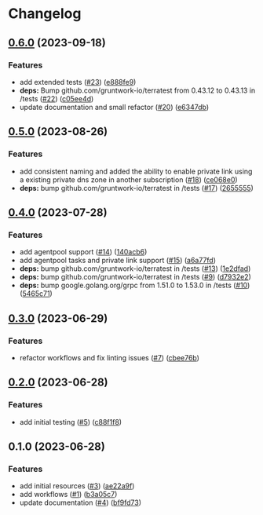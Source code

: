 # Changelog

## [0.6.0](https://github.com/CloudNationHQ/az-cn-module-tf-acr/compare/v0.5.0...v0.6.0) (2023-09-18)


### Features

* add extended tests ([#23](https://github.com/CloudNationHQ/az-cn-module-tf-acr/issues/23)) ([e888fe9](https://github.com/CloudNationHQ/az-cn-module-tf-acr/commit/e888fe9053deeff27f18c525d66f8ace6f57eb12))
* **deps:** Bump github.com/gruntwork-io/terratest from 0.43.12 to 0.43.13 in /tests ([#22](https://github.com/CloudNationHQ/az-cn-module-tf-acr/issues/22)) ([c05ee4d](https://github.com/CloudNationHQ/az-cn-module-tf-acr/commit/c05ee4d36925a1a9b623f878b56ca57be4ccd858))
* update documentation and small refactor ([#20](https://github.com/CloudNationHQ/az-cn-module-tf-acr/issues/20)) ([e6347db](https://github.com/CloudNationHQ/az-cn-module-tf-acr/commit/e6347db0e428024fe156accd3781a4483745871b))

## [0.5.0](https://github.com/CloudNationHQ/az-cn-module-tf-acr/compare/v0.4.0...v0.5.0) (2023-08-26)


### Features

* add consistent naming and added the ability to enable private link using a existing private dns zone in another subscription ([#18](https://github.com/CloudNationHQ/az-cn-module-tf-acr/issues/18)) ([ce068e0](https://github.com/CloudNationHQ/az-cn-module-tf-acr/commit/ce068e01085f727e79de82b47bd5f5a2fbbb751c))
* **deps:** bump github.com/gruntwork-io/terratest in /tests ([#17](https://github.com/CloudNationHQ/az-cn-module-tf-acr/issues/17)) ([2655555](https://github.com/CloudNationHQ/az-cn-module-tf-acr/commit/2655555c4cac855682e8ba18208f91f931e503e0))

## [0.4.0](https://github.com/CloudNationHQ/az-cn-module-tf-acr/compare/v0.3.0...v0.4.0) (2023-07-28)


### Features

* add agentpool support ([#14](https://github.com/CloudNationHQ/az-cn-module-tf-acr/issues/14)) ([140acb6](https://github.com/CloudNationHQ/az-cn-module-tf-acr/commit/140acb68202363a6406206a45d77414e98ee2c8d))
* add agentpool tasks and private link support ([#15](https://github.com/CloudNationHQ/az-cn-module-tf-acr/issues/15)) ([a6a77fd](https://github.com/CloudNationHQ/az-cn-module-tf-acr/commit/a6a77fde73667ecb69a7aa436476fba3f19056d6))
* **deps:** bump github.com/gruntwork-io/terratest in /tests ([#13](https://github.com/CloudNationHQ/az-cn-module-tf-acr/issues/13)) ([1e2dfad](https://github.com/CloudNationHQ/az-cn-module-tf-acr/commit/1e2dfad0cf04f975955443b3bb290300bb7f339f))
* **deps:** bump github.com/gruntwork-io/terratest in /tests ([#9](https://github.com/CloudNationHQ/az-cn-module-tf-acr/issues/9)) ([d7932e2](https://github.com/CloudNationHQ/az-cn-module-tf-acr/commit/d7932e27d616bcd0c93e529071a24f8b4f133678))
* **deps:** bump google.golang.org/grpc from 1.51.0 to 1.53.0 in /tests ([#10](https://github.com/CloudNationHQ/az-cn-module-tf-acr/issues/10)) ([5465c71](https://github.com/CloudNationHQ/az-cn-module-tf-acr/commit/5465c71f94e6a34c6b140976742519e53eed473b))

## [0.3.0](https://github.com/CloudNationHQ/az-cn-module-tf-acr/compare/v0.2.0...v0.3.0) (2023-06-29)


### Features

* refactor workflows and fix linting issues ([#7](https://github.com/CloudNationHQ/az-cn-module-tf-acr/issues/7)) ([cbee76b](https://github.com/CloudNationHQ/az-cn-module-tf-acr/commit/cbee76b81bf36df32c00e612da51d45c60c83241))

## [0.2.0](https://github.com/CloudNationHQ/az-cn-module-tf-acr/compare/v0.1.0...v0.2.0) (2023-06-28)


### Features

* add initial testing ([#5](https://github.com/CloudNationHQ/az-cn-module-tf-acr/issues/5)) ([c88f1f8](https://github.com/CloudNationHQ/az-cn-module-tf-acr/commit/c88f1f87df22fb285ab77166cd7122c239225807))

## 0.1.0 (2023-06-28)


### Features

* add initial resources ([#3](https://github.com/CloudNationHQ/az-cn-module-tf-acr/issues/3)) ([ae22a9f](https://github.com/CloudNationHQ/az-cn-module-tf-acr/commit/ae22a9f8abc62440c4a742f367386fa06435ba21))
* add workflows ([#1](https://github.com/CloudNationHQ/az-cn-module-tf-acr/issues/1)) ([b3a05c7](https://github.com/CloudNationHQ/az-cn-module-tf-acr/commit/b3a05c74f06e4c91dce07ad63ad523d4ad08249e))
* update documentation ([#4](https://github.com/CloudNationHQ/az-cn-module-tf-acr/issues/4)) ([bf9fd73](https://github.com/CloudNationHQ/az-cn-module-tf-acr/commit/bf9fd735c3ad3b6126e7bc8d8814c094fdeab631))
